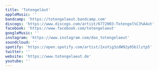 ```yaml
---
title: 'Totengeläut'
appleMusic: ''
bandcamp: 'https://totengelaeut.bandcamp.com'
discogs: 'https://www.discogs.com/artist/6772003-Totengel%C3%A4ut'
facebook: 'https://www.facebook.com/totengelaeut'
googleMusic: ''
instagram: 'https://www.instagram.com/das_totengelaeut'
soundcloud: ''
spotify: 'https://open.spotify.com/artist/2xuYig3zdW92y05b1lztp5'
twitter: ''
website: 'https://www.totengelaeut.de'
youtube: ''
---
```

